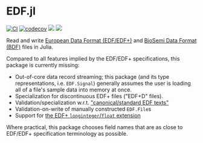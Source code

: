 # EDF.jl

[![CI](https://github.com/beacon-biosignals/EDF.jl/actions/workflows/ci.yml/badge.svg)](https://github.com/beacon-biosignals/EDF.jl/actions/workflows/ci.yml)
[![codecov](https://codecov.io/gh/beacon-biosignals/EDF.jl/branch/main/graph/badge.svg?token=E8vy5nZtJF)](https://codecov.io/gh/beacon-biosignals/EDF.jl)
[![](https://img.shields.io/badge/docs-stable-blue.svg)](https://beacon-biosignals.github.io/EDF.jl/stable)
[![](https://img.shields.io/badge/docs-dev-blue.svg)](https://beacon-biosignals.github.io/EDF.jl/dev)

Read and write [European Data Format (EDF/EDF+)](https://www.edfplus.info/) and [BioSemi Data Format (BDF)](https://www.biosemi.com/faq/file_format.htm) files in Julia.

Compared to all features implied by the EDF/EDF+ specifications, this package is currently missing:

- Out-of-core data record streaming; this package (and its type representations, i.e. `EDF.Signal`) generally assumes the user is loading all of a file's sample data into memory at once.
- Specialization for discontinuous EDF+ files ("EDF+D" files).
- Validation/specialization w.r.t. ["canonical/standard EDF texts"](https://www.edfplus.info/specs/edftexts.html)
- Validation-on-write of manually constructed `EDF.File`s
- Support for [the EDF+ `longinteger`/`float` extension](https://www.edfplus.info/specs/edffloat.html)

Where practical, this package chooses field names that are as close to EDF/EDF+ specification terminology as possible.
